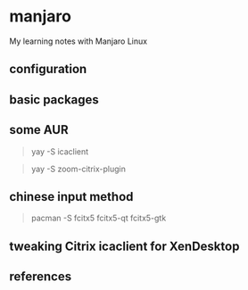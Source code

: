 # manjaro
My learning notes with Manjaro Linux

## configuration

## basic packages

## some AUR
> yay -S icaclient

> yay -S zoom-citrix-plugin

## chinese input method
> pacman -S fcitx5 fcitx5-qt fcitx5-gtk

## tweaking Citrix icaclient for XenDesktop

## references
